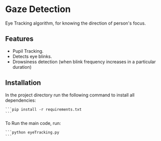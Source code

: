 # Gaze Detection

Eye Tracking algorithm, for knowing the direction of person's focus.

## Features

- Pupil Tracking.
- Detects eye blinks.
- Drowsiness detection (when blink frequency increases in a particular duration)

## Installation

In the project directory run the following command to install all dependencies:
	
	```pip install -r requirements.txt
	```

To Run the main code, run:
	
	```python eyeTracking.py
	```
